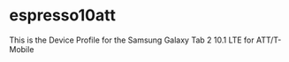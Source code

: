 espresso10att
=============

This is the Device Profile for the Samsung Galaxy Tab 2 10.1 LTE for ATT/T-Mobile